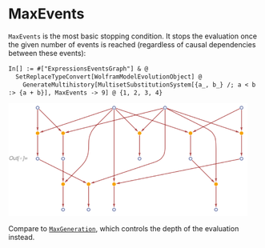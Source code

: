 # MaxEvents

`MaxEvents` is the most basic stopping condition. It stops the evaluation once the given number of events is reached
(regardless of causal dependencies between these events):

```wl
In[] := #["ExpressionsEventsGraph"] & @
  SetReplaceTypeConvert[WolframModelEvolutionObject] @
    GenerateMultihistory[MultisetSubstitutionSystem[{a_, b_} /; a < b :> {a + b}], MaxEvents -> 9] @ {1, 2, 3, 4}
```

<img src="/Documentation/Images/MaxEventsExample.png" width="478.2">

Compare to [`MaxGeneration`](MaxGeneration.md), which controls the depth of the evaluation instead.
